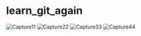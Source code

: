# learn_git_again
![Capture11](https://user-images.githubusercontent.com/70518820/139879966-11e9c9b3-d77e-41fd-976a-d1cfd6ffdd07.PNG)
![Capture22](https://user-images.githubusercontent.com/70518820/139879996-fb177d7b-b5f8-4ee5-9db5-bf6017634edc.PNG)
![Capture33](https://user-images.githubusercontent.com/70518820/139880016-7341b517-bc37-4f00-93d7-bdc7ffb20229.PNG)
![Capture44](https://user-images.githubusercontent.com/70518820/139880025-52a542a2-6749-4ae3-a46f-81f59d8675f5.PNG)


